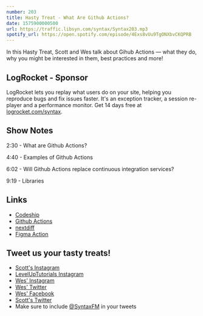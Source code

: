 ```yaml
---
number: 203
title: Hasty Treat - What Are Github Actions?
date: 1575900000500
url: https://traffic.libsyn.com/syntax/Syntax203.mp3
spotify_url: https://open.spotify.com/episode/4Exs8vUu9TgONXbvCKQPRB
---
```


In this Hasty Treat, Scott and Wes talk about Gihub Actions — what they do, why you might be interested in them, best practices and more!

## LogRocket - Sponsor
LogRocket lets you replay what users do on your site, helping you reproduce bugs and fix issues faster. It's an exception tracker, a session re-player and a performance monitor. Get 14 days free at [logrocket.com/syntax](https://logrocket.com/syntax).

## Show Notes

2:30 - What are Github Actions?

4:40 - Examples of Github Actions

6:02 - Will Github Actions replace continuous integration services?

9:19 - Libraries

## Links
* [Codeship](https://codeship.com/)
* [Github Actions](https://github.com/marketplace?type=actions)
* [nextdiff](https://github.com/zeit/nextdiff/blob/master/screenshot.js)
* [Figma Action](https://github.com/marketplace/actions/figma-action)

## Tweet us your tasty treats!
* [Scott's Instagram](https://www.instagram.com/stolinski/)
* [LevelUpTutorials Instagram](https://www.instagram.com/LevelUpTutorials/)
* [Wes' Instagram](https://www.instagram.com/wesbos/)
* [Wes' Twitter](https://twitter.com/wesbos)
* [Wes' Facebook](https://www.facebook.com/wesbos.developer)
* [Scott's Twitter](https://twitter.com/stolinski)
* Make sure to include [@SyntaxFM](https://twitter.com/SyntaxFM) in your tweets
